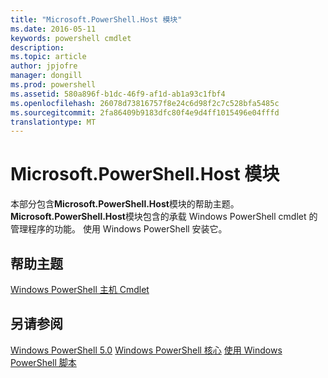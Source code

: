```yaml
---
title: "Microsoft.PowerShell.Host 模块"
ms.date: 2016-05-11
keywords: powershell cmdlet
description: 
ms.topic: article
author: jpjofre
manager: dongill
ms.prod: powershell
ms.assetid: 580a896f-b1dc-46f9-af1d-ab1a93c1fbf4
ms.openlocfilehash: 26078d73816757f8e24c6d98f2c7c528bfa5485c
ms.sourcegitcommit: 2fa86409b9183dfc80f4e9d4ff1015496e04fffd
translationtype: MT
---
```

# Microsoft.PowerShell.Host 模块
本部分包含**Microsoft.PowerShell.Host**模块的帮助主题。 **Microsoft.PowerShell.Host**模块包含的承载 Windows PowerShell cmdlet 的管理程序的功能。 使用 Windows PowerShell 安装它。

## 帮助主题
[Windows PowerShell 主机 Cmdlet](http://go.microsoft.com/fwlink/?LinkID=245859)

## 另请参阅
[Windows PowerShell 5.0](Windows-PowerShell-5.0.md)
[Windows PowerShell 核心](https://technet.microsoft.com/en-us/library/4b75f1e4-f327-48f3-92ab-bf5435094d41)
[使用 Windows PowerShell 脚本](../../getting-started/fundamental/Scripting-with-Windows-PowerShell.md)

